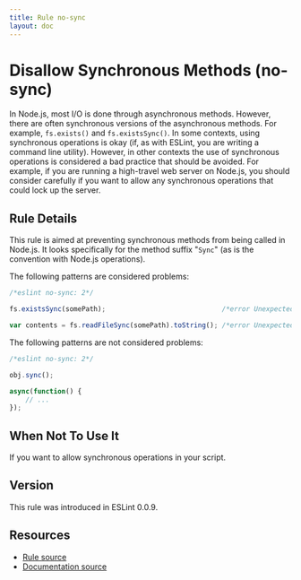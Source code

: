 ```yaml
---
title: Rule no-sync
layout: doc
---
```

<!-- Note: No pull requests accepted for this file. See README.md in the root directory for details. -->
# Disallow Synchronous Methods (no-sync)

In Node.js, most I/O is done through asynchronous methods. However, there are often synchronous versions of the asynchronous methods. For example, `fs.exists()` and `fs.existsSync()`. In some contexts, using synchronous operations is okay (if, as with ESLint, you are writing a command line utility). However, in other contexts the use of synchronous operations is considered a bad practice that should be avoided. For example, if you are running a high-travel web server on Node.js, you should consider carefully if you want to allow any synchronous operations that could lock up the server.

## Rule Details

This rule is aimed at preventing synchronous methods from being called in Node.js. It looks specifically for the method suffix "`Sync`" (as is the convention with Node.js operations).

The following patterns are considered problems:

```js
/*eslint no-sync: 2*/

fs.existsSync(somePath);                             /*error Unexpected sync method: 'existsSync'.*/

var contents = fs.readFileSync(somePath).toString(); /*error Unexpected sync method: 'readFileSync'.*/
```

The following patterns are not considered problems:

```js
/*eslint no-sync: 2*/

obj.sync();

async(function() {
    // ...
});
```

## When Not To Use It

If you want to allow synchronous operations in your script.

## Version

This rule was introduced in ESLint 0.0.9.

## Resources

* [Rule source](https://github.com/eslint/eslint/tree/master/lib/rules/no-sync.js)
* [Documentation source](https://github.com/eslint/eslint/tree/master/docs/rules/no-sync.md)
